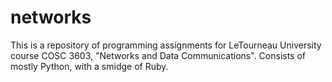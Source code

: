 # networks
This is a repository of programming assignments for LeTourneau University course COSC 3603, "Networks and Data Communications". Consists of mostly Python, with a smidge of Ruby.
